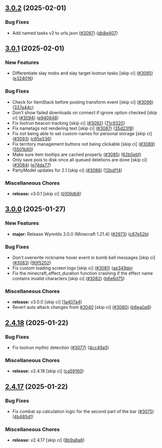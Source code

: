## [3.0.2](https://github.com/Wynntils/Wynntils/compare/v3.0.1...v3.0.2) (2025-02-01)


### Bug Fixes

* Add named tasks v2 to urls.json ([#3097](https://github.com/Wynntils/Wynntils/issues/3097)) ([db8e407](https://github.com/Wynntils/Wynntils/commit/db8e4075b34daac5b8eafed2e52db402c8dbf0da))

## [3.0.1](https://github.com/Wynntils/Wynntils/compare/v3.0.0...v3.0.1) (2025-02-01)


### New Features

* Differentiate slay mobs and slay target lootrun tasks [skip ci] ([#3095](https://github.com/Wynntils/Wynntils/issues/3095)) ([e324016](https://github.com/Wynntils/Wynntils/commit/e3240162f228502dd120b90f9e27a4729fd3dd0f))


### Bug Fixes

* Check for ItemStack before posting transform event [skip ci] ([#3096](https://github.com/Wynntils/Wynntils/issues/3096)) ([337a44c](https://github.com/Wynntils/Wynntils/commit/337a44cd9b60b9a42482f0702d9c0d8264247639))
* Don't show failed downloads on connect if ignore option checked [skip ci] ([#3094](https://github.com/Wynntils/Wynntils/issues/3094)) ([e940648](https://github.com/Wynntils/Wynntils/commit/e940648807646f81aaee577e1c64c46a029cc7eb))
* Fix lootrun beacon tracking [skip ci] ([#3092](https://github.com/Wynntils/Wynntils/issues/3092)) ([71c9320](https://github.com/Wynntils/Wynntils/commit/71c93200ece09a565d7526157ec0f3457dd489f6))
* Fix nametags not rendering text [skip ci] ([#3087](https://github.com/Wynntils/Wynntils/issues/3087)) ([35d23f8](https://github.com/Wynntils/Wynntils/commit/35d23f814e83f7126b6750ab6a060056879c5cb2))
* Fix not being able to set custom names for personal storage [skip ci] ([#3093](https://github.com/Wynntils/Wynntils/issues/3093)) ([c65e536](https://github.com/Wynntils/Wynntils/commit/c65e5364b90094f769419d4ba8d31a0852ea901b))
* Fix territory management buttons not being clickable [skip ci] ([#3089](https://github.com/Wynntils/Wynntils/issues/3089)) ([5501b80](https://github.com/Wynntils/Wynntils/commit/5501b8005a6ee905ecc570cf23c1c763b50399ab))
* Make sure item tooltips are cached properly ([#3085](https://github.com/Wynntils/Wynntils/issues/3085)) ([62b5ebf](https://github.com/Wynntils/Wynntils/commit/62b5ebff99699efd12b844d1e4e6612f4a133052))
* Only save pois to disk once all queued deletions are done [skip ci] ([#3084](https://github.com/Wynntils/Wynntils/issues/3084)) ([e74da77](https://github.com/Wynntils/Wynntils/commit/e74da771839f647e0e2a8b506a1f52f4d4a7f1e5))
* PartyModel updates for 2.1 [skip ci] ([#3086](https://github.com/Wynntils/Wynntils/issues/3086)) ([12bdf14](https://github.com/Wynntils/Wynntils/commit/12bdf146f5905acd03cd61fed3a6434a6eb48796))


### Miscellaneous Chores

* **release:** v3.0.1 [skip ci] ([b109db8](https://github.com/Wynntils/Wynntils/commit/b109db8c98c1fc7374743adbe7d42ec36a20e2c3))

## [3.0.0](https://github.com/Wynntils/Wynntils/compare/v2.4.18...v3.0.0) (2025-01-27)


### New Features

* **major:** Release Wynntils 3.0.0 (Minecraft 1.21.4) ([#2973](https://github.com/Wynntils/Wynntils/issues/2973)) ([c87e52b](https://github.com/Wynntils/Wynntils/commit/c87e52b02ebef2da4753dcc0157a09284c2331c7))


### Bug Fixes

* Don't overwrite nickname hover event in bomb bell messages [skip ci] ([#3083](https://github.com/Wynntils/Wynntils/issues/3083)) ([90f5202](https://github.com/Wynntils/Wynntils/commit/90f5202ee58b8870b650e90b83bf65252cef7a2b))
* Fix custom loading screen logo [skip ci] ([#3081](https://github.com/Wynntils/Wynntils/issues/3081)) ([ae349de](https://github.com/Wynntils/Wynntils/commit/ae349de4aca23dd368584de8e6a171eda32818b5))
* Fix the minecraft_effect_duration function crashing if the effect name contains invalid characters [skip ci] ([#3082](https://github.com/Wynntils/Wynntils/issues/3082)) ([b6e6d75](https://github.com/Wynntils/Wynntils/commit/b6e6d75c16d4ef194d3b473e1f538f099d43a8c9))


### Miscellaneous Chores

* **release:** v3.0.0 [skip ci] ([1a407a4](https://github.com/Wynntils/Wynntils/commit/1a407a4d30d750d8cd38d4210880cccbddecab1b))
* Revert auto attack changes from [#3040](https://github.com/Wynntils/Wynntils/issues/3040) [skip ci] ([#3080](https://github.com/Wynntils/Wynntils/issues/3080)) ([b6ea0a6](https://github.com/Wynntils/Wynntils/commit/b6ea0a65ea22cbb38b4d953b281a39dcd0d18e75))

## [2.4.18](https://github.com/Wynntils/Wynntils/compare/v2.4.17...v2.4.18) (2025-01-22)


### Bug Fixes

* Fix lootrun mythic detection ([#3077](https://github.com/Wynntils/Wynntils/issues/3077)) ([4cc49a5](https://github.com/Wynntils/Wynntils/commit/4cc49a5d343c842dfadf51324486091e5fa1b4fc))


### Miscellaneous Chores

* **release:** v2.4.18 [skip ci] ([ca59160](https://github.com/Wynntils/Wynntils/commit/ca59160e015bfd3275bca9289bb8895384be2463))

## [2.4.17](https://github.com/Wynntils/Wynntils/compare/v2.4.16...v2.4.17) (2025-01-22)


### Bug Fixes

* Fix combat xp calculation logic for the second part of the bar ([#3075](https://github.com/Wynntils/Wynntils/issues/3075)) ([4b485d1](https://github.com/Wynntils/Wynntils/commit/4b485d16f1c3831d92bf2c9bbd1e53fde71cf645))


### Miscellaneous Chores

* **release:** v2.4.17 [skip ci] ([8b9a8a6](https://github.com/Wynntils/Wynntils/commit/8b9a8a680b1670226a01dc573e247bf5b30673cb))

